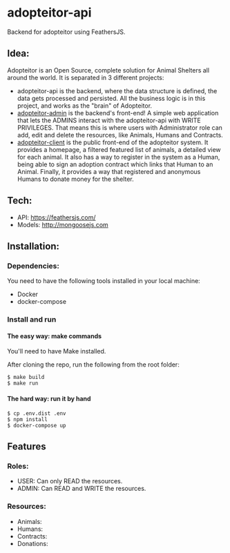 # adopteitor-api
Backend for adopteitor using FeathersJS.

## Idea:
  Adopteitor is an Open Source, complete solution for Animal Shelters all around the world.
  It is separated in 3 different projects:
  - adopteitor-api is the backend, where the data structure is defined, the data gets processed and persisted. All the business logic is in this project, and works as the "brain" of Adopteitor.
  - [adopteitor-admin](https://github.com/adopteitor/adopteitor-admin) is the backend's front-end! A simple web application that lets the ADMINS interact with the adopteitor-api with WRITE PRIVILEGES. That means this is where users with Administrator role can add, edit and delete the resources, like Animals, Humans and Contracts.
  - [adopteitor-client](https://github.com/adopteitor/adopteitor-client) is the public front-end of the adopteitor system. It provides a homepage, a filtered featured list of animals, a detailed view for each animal. It also has a way to register in the system as a Human, being able to sign an adoption contract which links that Human to an Animal. Finally, it provides a way that registered and anonymous Humans to donate money for the shelter.

## Tech:
  - API: https://feathersjs.com/
  - Models: http://mongoosejs.com


## Installation:
### Dependencies:
You need to have the following tools installed in your local machine:
- Docker
- docker-compose

### Install and run
#### The easy way: make commands
You'll need to have Make installed.

After cloning the repo, run the following from the root folder:

```
$ make build
$ make run
```

#### The hard way: run it by hand

```
$ cp .env.dist .env
$ npm install
$ docker-compose up
```

## Features

### Roles:
  - USER: Can only READ the resources.
  - ADMIN: Can READ and WRITE the resources.

### Resources:
  - Animals:
  - Humans:
  - Contracts:
  - Donations:
